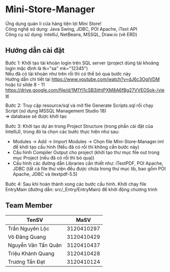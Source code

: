 # Mini-Store-Manager
Ứng dụng quản lí cửa hàng tiện lợi Mini Store!
<br>Công nghệ sử dụng: Java Swing, JDBC, POI Apache, iText API
<br>Công cụ sử dụng: IntelliJ, NetBeans, MSSQL, Draw.io (vẽ ERD)

## Hướng dẫn cài đặt
Bước 1: Khởi tạo tài khoản login trên SQL server (project dùng tài khoảng login mặc định là tk="sa" mk="12345")
<br>Nếu đã có tài khoản như trên rồi thì có thể bỏ qua bước này
<br>Hướng dẫn chi tiết tại https://www.youtube.com/watch?v=dJ6c3OgIVDM 
<br> hoặc từ silde 8 - 11 https://drive.google.com/file/d/1M1YI1cSB3jthtPXM8A6fBg27VVEOSok-/view

Bước 2: Truy cập resource/sql và mở file Generate Scripts.sql rồi chạy Script (sử dụng MSSQL Management Studio 18) 
<br> => database sẽ được khởi tạo

Bước 3: Khởi tạo dự án trong Project Structure (trong phần cài đặt của IntelliJ), trong đó ta chọn các bước thực hiện như sau:
- Modules -> Add -> Import Modules -> Chọn file Mini-Store-Manager.iml để khởi tạo cấu hình (Nếu đã có rồi thì không cần bước này)
- Cấu hình Compiler Output cho project (khởi tạo thư mục file out trong mục Project (nếu đã có rồi thì bỏ qua))
- Cấu hình các đường dẫn Libraries cần thiết như: iTextPDF, POI Apache, JDBC (tất cả file thư viện đều được chứa trong thư mục lib, bao gồm POI Apache, JDBC và itextpdf-5.5)
 
Bước 4: Sau khi hoàn thành xong các bước cấu hình. Khởi chạy file EntryMain (đường dẫn: src/_Entry/EntryMain) để khởi động chương trình

## Team Member
| TenSV                 | MaSV       |
|-----------------------|------------|
| Trần Nguyên Lộc       | 3120410297 |
| Võ Đăng Quang         | 3120410429 |
| Nguyễn Văn Tấn Quân   | 3120410437 |
| Triệu Khánh Quang     | 3120410428 |
| Trương Tấn Đạt        | 3120410124 |
 
  
